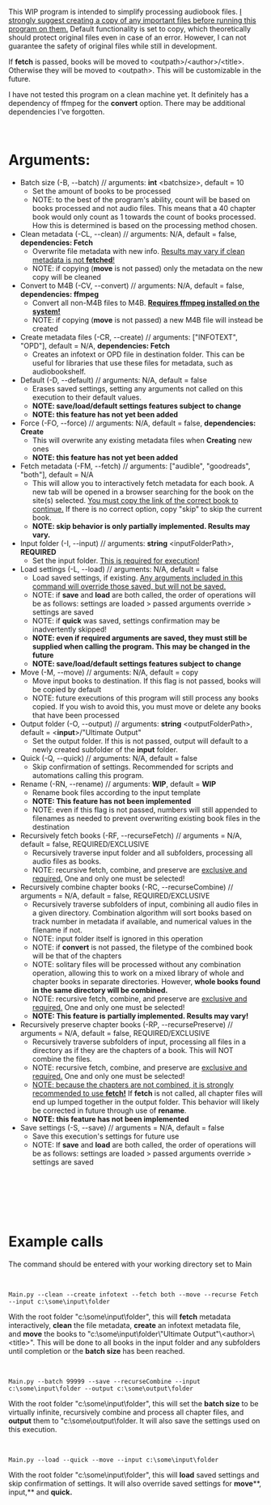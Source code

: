 This WIP program is intended to simplify processing audiobook files. <ins>I strongly suggest creating a copy of any important files before running this program on them.</ins> Default functionality is set to copy, which theoretically should protect original files even in case of an error. However, I can not guarantee the safety of original files while still in development.

If **fetch** is passed, books will be moved to &lt;outpath&gt;/&lt;author&gt;/&lt;title&gt;. Otherwise they will be moved to &lt;outpath&gt;. This will be customizable in the future.

I have not tested this program on a clean machine yet. It definitely has a dependency of ffmpeg for the **convert** option. There may be additional dependencies I've forgotten.

&nbsp;

# Arguments:

- Batch size (-B, --batch) // arguments: **int** &lt;batchsize&gt;, default = 10
    - Set the amount of books to be processed
    - NOTE: to the best of the program's ability, count will be based on books processed and not audio files. This means that a 40 chapter book would only count as 1 towards the count of books processed. How this is determined is based on the processing method chosen.
- Clean metadata (-CL, --clean) // arguments: N/A, default = false, **dependencies: Fetch**
    - Overwrite file metadata with new info. <ins>Results may vary if clean metadata is not **fetched**!</ins>
    - NOTE: if copying (**move** is not passed) only the metadata on the new copy will be cleaned
- Convert to M4B (-CV, --convert) // arguments: N/A, default = false, **dependencies: ffmpeg**
    - Convert all non-M4B files to M4B. <ins>**Requires ffmpeg installed on the system!**</ins>
    - NOTE: if copying (**move** is not passed) a new M4B file will instead be created
- Create metadata files (-CR, --create) // arguments: \["INFOTEXT", "OPD"\], default = N/A, **dependencies: Fetch**
    - Creates an infotext or OPD file in destination folder. This can be useful for libraries that use these files for metadata, such as audiobookshelf.
- Default (-D, --default) // arguments: N/A, default = false
    - Erases saved settings, setting any arguments not called on this execution to their default values.
    - **NOTE: save/load/default settings features subject to change**
    - **NOTE: this feature has not yet been added**
- Force (-FO, --force) // arguments: N/A, default = false, **dependencies: Create**
    - This will overwrite any existing metadata files when **Creating** new ones
    - **NOTE: this feature has not yet been added**
- Fetch metadata (-FM, --fetch) // arguments: \["audible", "goodreads", "both"\], default = N/A
    - This will allow you to interactively fetch metadata for each book. A new tab will be opened in a browser searching for the book on the site(s) selected. <ins>You must copy the link of the correct book to continue.</ins> If there is no correct option, copy "skip" to skip the current book.
    - **NOTE: skip behavior is only partially implemented. Results may vary.**
- Input folder (-I, --input) // arguments: **string** &lt;inputFolderPath&gt;, **REQUIRED**
    - Set the input folder. <ins>This is required for execution!</ins>
- Load settings (-L, --load) // arguments: N/A, default = false
    - Load saved settings, if existing. <ins>Any arguments included in this command will override those saved, but will not be saved.</ins>
    - NOTE: if **save** and **load** are both called, the order of operations will be as follows: settings are loaded > passed arguments override > settings are saved
    - NOTE: if **quick** was saved, settings confirmation may be inadvertently skipped!
    - **NOTE: even if required arguments are saved, they must still be supplied when calling the program. This may be changed in the future**
    - **NOTE: save/load/default settings features subject to change**
- Move (-M, --move) // arguments: N/A, default = copy
    - Move input books to destination. If this flag is not passed, books will be copied by default
    - NOTE: future executions of this program will still process any books copied. If you wish to avoid this, you must move or delete any books that have been processed
- Output folder (-O, --output) // arguments: **string** &lt;outputFolderPath&gt;, default = <**input**\>/"Ultimate Output"
    - Set the output folder. If this is not passed, output will default to a newly created subfolder of the **input** folder.
- Quick (-Q, --quick) // arguments: N/A, default = false
    - Skip confirmation of settings. Recommended for scripts and automations calling this program.
- Rename (-RN, --rename) // arguments: **WIP**, default = **WIP**
    - Rename book files according to the input template
    - **NOTE: This feature has not been implemented**
    - NOTE: even if this flag is not passed, numbers will still appended to filenames as needed to prevent overwriting existing book files in the destination
- Recursively fetch books (-RF, --recurseFetch) // arguments = N/A, default = false, REQUIRED/EXCLUSIVE
    - Recursively traverse input folder and all subfolders, processing all audio files as books.
    - NOTE: recursive fetch, combine, and preserve are <ins>exclusive and required.</ins> One and only one must be selected!
- Recursively combine chapter books (-RC, --recurseCombine) // arguments = N/A, default = false, REQUIRED/EXCLUSIVE
    - Recursively traverse subfolders of input, combining all audio files in a given directory. Combination algorithm will sort books based on track number in metadata if available, and numerical values in the filename if not.
    - NOTE: input folder itself is ignored in this operation
    - NOTE: if **convert** is not passed, the filetype of the combined book will be that of the chapters
    - NOTE: solitary files will be processed without any combination operation, allowing this to work on a mixed library of whole and chapter books in separate directories. However, **whole books found in the same directory will be combined.**
    - NOTE: recursive fetch, combine, and preserve are <ins>exclusive and required.</ins> One and only one must be selected!
    - **NOTE: This feature is** **partially implemented. Results may vary!**
- Recursively preserve chapter books (-RP, --recursePreserve) // arguments = N/A, default = false, REQUIRED/EXCLUSIVE
    - Recursively traverse subfolders of input, processing all files in a directory as if they are the chapters of a book. This will NOT combine the files.
    - NOTE: recursive fetch, combine, and preserve are <ins>exclusive and required.</ins> One and only one must be selected!
    - <ins>NOTE: because the chapters are not combined, it is strongly recommended to use **fetch!**</ins> If **fetch** is not called, all chapter files will end up lumped together in the output folder. This behavior will likely be corrected in future through use of **rename**.
    - **NOTE: this feature has not been implemented**
- Save settings (-S, --save) // arguments = N/A, default = false
    - Save this execution's settings for future use
    - NOTE: If **save** and **load** are both called, the order of operations will be as follows: settings are loaded > passed arguments override > settings are saved

&nbsp;

&nbsp;

&nbsp;

# Example calls

The command should be entered with your working directory set to Main

&nbsp;

`Main.py --clean --create infotext --fetch both --move --recurse Fetch --input c:\some\input\folder`

With the root folder "c:\\some\\input\\folder", this will **fetch** metadata interactively, **clean** the file metadata, **create** an infotext metadata file, and **move** the books to "c:\\some\\input\\folder\\"Ultimate Output"\\&lt;author&gt;\\&lt;title&gt;". This will be done to all books in the input folder and any subfolders until completion or the **batch size** has been reached.

&nbsp;

`Main.py --batch 99999 --save --recurseCombine --input c:\some\input\folder --output c:\some\output\folder`

With the root folder "c:\\some\\input\\folder", this will set the **batch size** to be virtually infinite, recursively combine and process all chapter files, and **output** them to "c:\\some\\output\\folder. It will also save the settings used on this execution.

&nbsp;

`Main.py --load --quick --move --input c:\some\input\folder`

With the root folder "c:\\some\\input\\folder", this will **load** saved settings and skip confirmation of settings. It will also override saved settings for **move****, input,** and **quick.**
